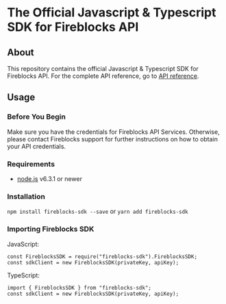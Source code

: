 # The Official Javascript & Typescript SDK for Fireblocks API

## About
This repository contains the official Javascript & Typescript SDK for Fireblocks API.
For the complete API reference, go to [API reference](https://api.fireblocks.io/docs/v1/swagger-ui).

## Usage
### Before You Begin
Make sure you have the credentials for Fireblocks API Services. Otherwise, please contact Fireblocks support for further instructions on how to obtain your API credentials.

### Requirements
- [node.js](https://nodejs.org) v6.3.1 or newer

### Installation
`npm install fireblocks-sdk --save`
or
`yarn add fireblocks-sdk`

### Importing Fireblocks SDK
JavaScript:
```
const FireblocksSDK = require("fireblocks-sdk").FireblocksSDK;
const sdkClient = new FireblocksSDK(privateKey, apiKey);
```

TypeScript:
```
import { FireblocksSDK } from "fireblocks-sdk";
const sdkClient = new FireblocksSDK(privateKey, apiKey);
```
